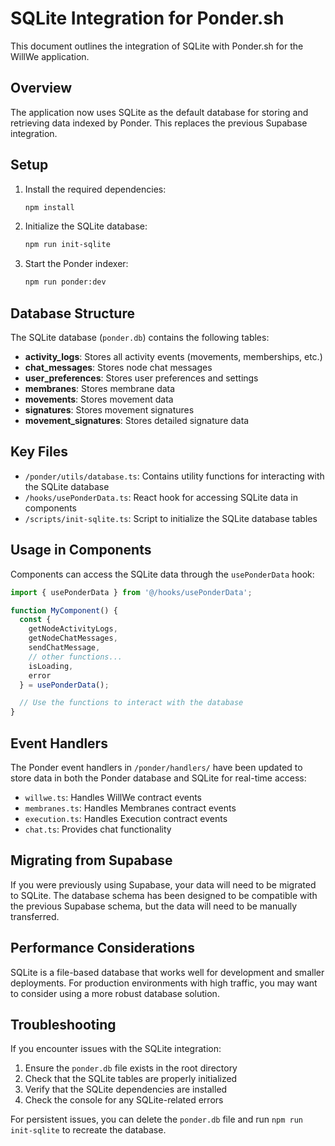 # SQLite Integration for Ponder.sh

This document outlines the integration of SQLite with Ponder.sh for the WillWe application.

## Overview

The application now uses SQLite as the default database for storing and retrieving data indexed by Ponder. This replaces the previous Supabase integration.

## Setup

1. Install the required dependencies:
   ```bash
   npm install
   ```

2. Initialize the SQLite database:
   ```bash
   npm run init-sqlite
   ```

3. Start the Ponder indexer:
   ```bash
   npm run ponder:dev
   ```

## Database Structure

The SQLite database (`ponder.db`) contains the following tables:

- **activity_logs**: Stores all activity events (movements, memberships, etc.)
- **chat_messages**: Stores node chat messages
- **user_preferences**: Stores user preferences and settings
- **membranes**: Stores membrane data
- **movements**: Stores movement data
- **signatures**: Stores movement signatures
- **movement_signatures**: Stores detailed signature data

## Key Files

- `/ponder/utils/database.ts`: Contains utility functions for interacting with the SQLite database
- `/hooks/usePonderData.ts`: React hook for accessing SQLite data in components
- `/scripts/init-sqlite.ts`: Script to initialize the SQLite database tables

## Usage in Components

Components can access the SQLite data through the `usePonderData` hook:

```typescript
import { usePonderData } from '@/hooks/usePonderData';

function MyComponent() {
  const { 
    getNodeActivityLogs, 
    getNodeChatMessages, 
    sendChatMessage,
    // other functions...
    isLoading,
    error
  } = usePonderData();

  // Use the functions to interact with the database
}
```

## Event Handlers

The Ponder event handlers in `/ponder/handlers/` have been updated to store data in both the Ponder database and SQLite for real-time access:

- `willwe.ts`: Handles WillWe contract events
- `membranes.ts`: Handles Membranes contract events
- `execution.ts`: Handles Execution contract events
- `chat.ts`: Provides chat functionality

## Migrating from Supabase

If you were previously using Supabase, your data will need to be migrated to SQLite. The database schema has been designed to be compatible with the previous Supabase schema, but the data will need to be manually transferred.

## Performance Considerations

SQLite is a file-based database that works well for development and smaller deployments. For production environments with high traffic, you may want to consider using a more robust database solution.

## Troubleshooting

If you encounter issues with the SQLite integration:

1. Ensure the `ponder.db` file exists in the root directory
2. Check that the SQLite tables are properly initialized
3. Verify that the SQLite dependencies are installed
4. Check the console for any SQLite-related errors

For persistent issues, you can delete the `ponder.db` file and run `npm run init-sqlite` to recreate the database.
